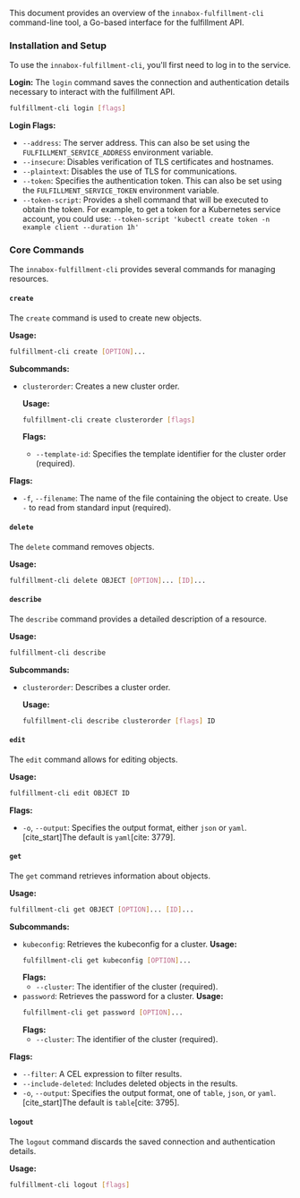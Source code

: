 This document provides an overview of the `innabox-fulfillment-cli` command-line tool, a Go-based interface for the fulfillment API.

### **Installation and Setup**

To use the `innabox-fulfillment-cli`, you'll first need to log in to the service.

**Login:**
The `login` command saves the connection and authentication details necessary to interact with the fulfillment API.

```bash
fulfillment-cli login [flags]
```

**Login Flags:**

  * `--address`: The server address. This can also be set using the `FULFILLMENT_SERVICE_ADDRESS` environment variable.
  * `--insecure`: Disables verification of TLS certificates and hostnames.
  * `--plaintext`: Disables the use of TLS for communications.
  * `--token`: Specifies the authentication token. This can also be set using the `FULFILLMENT_SERVICE_TOKEN` environment variable.
  * `--token-script`: Provides a shell command that will be executed to obtain the token. For example, to get a token for a Kubernetes service account, you could use:
    `--token-script 'kubectl create token -n example client --duration 1h'`

### **Core Commands**

The `innabox-fulfillment-cli` provides several commands for managing resources.

#### **`create`**

The `create` command is used to create new objects.

**Usage:**

```bash
fulfillment-cli create [OPTION]...
```

**Subcommands:**

  * `clusterorder`: Creates a new cluster order.

    **Usage:**

    ```bash
    fulfillment-cli create clusterorder [flags]
    ```

    **Flags:**

      * `--template-id`: Specifies the template identifier for the cluster order (required).

**Flags:**

  * `-f`, `--filename`: The name of the file containing the object to create. Use `-` to read from standard input (required).

#### **`delete`**

The `delete` command removes objects.

**Usage:**

```bash
fulfillment-cli delete OBJECT [OPTION]... [ID]...
```

#### **`describe`**

The `describe` command provides a detailed description of a resource.

**Usage:**

```bash
fulfillment-cli describe
```

**Subcommands:**

  * `clusterorder`: Describes a cluster order.

    **Usage:**

    ```bash
    fulfillment-cli describe clusterorder [flags] ID
    ```

#### **`edit`**

The `edit` command allows for editing objects.

**Usage:**

```bash
fulfillment-cli edit OBJECT ID
```

**Flags:**

  * `-o`, `--output`: Specifies the output format, either `json` or `yaml`. [cite\_start]The default is `yaml`[cite: 3779].

#### **`get`**

The `get` command retrieves information about objects.

**Usage:**

```bash
fulfillment-cli get OBJECT [OPTION]... [ID]...
```

**Subcommands:**

  * `kubeconfig`: Retrieves the kubeconfig for a cluster.
    **Usage:**
    ```bash
    fulfillment-cli get kubeconfig [OPTION]...
    ```
    **Flags:**
      * `--cluster`: The identifier of the cluster (required).
  * `password`: Retrieves the password for a cluster.
    **Usage:**
    ```bash
    fulfillment-cli get password [OPTION]...
    ```
    **Flags:**
      * `--cluster`: The identifier of the cluster (required).

**Flags:**

  * `--filter`: A CEL expression to filter results.
  * `--include-deleted`: Includes deleted objects in the results.
  * `-o`, `--output`: Specifies the output format, one of `table`, `json`, or `yaml`. [cite\_start]The default is `table`[cite: 3795].

#### **`logout`**

The `logout` command discards the saved connection and authentication details.

**Usage:**

```bash
fulfillment-cli logout [flags]
```
